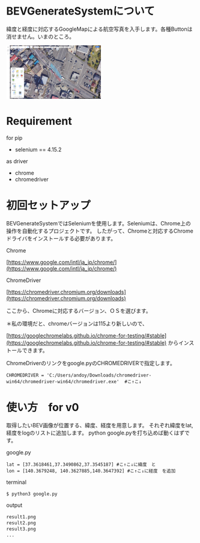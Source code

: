 # BEVGenerateSystemについて

<p>緯度と経度に対応するGoogleMapによる航空写真を入手します。各種Buttonは消せません。いまのところ。</p>
<img src=preview.png width=50%>

# Requirement
<p>for pip</p>

- selenium == 4.15.2
<p>as driver</p>

- chrome
- chromedriver


# 初回セットアップ
<p>BEVGenerateSystemではSeleniumを使用します。Seleniumは、Chrome上の操作を自動化するプロジェクトです。
したがって、Chromeと対応するChromeドライバをインストールする必要があります。</p>
<p>Chrome</p>

[https://www.google.com/intl/ja_jp/chrome/](https://www.google.com/intl/ja_jp/chrome/)

<p>ChromeDriver</p>

[https://chromedriver.chromium.org/downloads](https://chromedriver.chromium.org/downloads)

<p>ここから、Chromeに対応するバージョン、ＯＳを選びます。</p>
<p>＊私の環境だと、chromeバージョンは115より新しいので、

[https://googlechromelabs.github.io/chrome-for-testing/#stable](https://googlechromelabs.github.io/chrome-for-testing/#stable) からインストールできます。</p>

<p>ChromeDriverのリンクをgoogle.pyのCHROMEDRIVERで指定します。</p>

```
CHROMEDRIVER = 'C:/Users/andoy/Downloads/chromedriver-win64/chromedriver-win64/chromedriver.exe'  #こ↑こ↓  
```
# 使い方　for v0
<p>取得したいBEV画像が位置する、緯度、経度を用意します。
それぞれ緯度をlat,経度をlogのリストに追加します。
python google.pyを打ち込めば動くはずです。</p>

google.py
```
lat = [37.3618461,37.3490862,37.3545187] #こ↑こ↓に緯度　と
lon = [140.3679248, 140.3627885,140.3647392] #こ↑こ↓に経度　を追加
```

terminal
```
$ python3 google.py
```
output
```
result1.png
result2.png
result3.png
...
```
